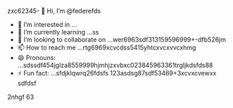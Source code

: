zxc62345- 👋 Hi, I’m @federefds
- 👀 I’m interested in ...
- 🌱 I’m currently learning ...ss
- 💞️ I’m looking to collaborate on ...wer6963sdf313159596999+-dfb526jm
- 📫 How to reach me ...rtg6969xcvcdss5415yhtcxvcxvvcxhmg
- 😄 Pronouns: ...sdssdf454jglza8559999hjmhjzxvbxc023845963361trgljkdsfds88
- ⚡ Fun fact: ...sfdjklqwrq26fdsfs
123asdsg87sdf53469+3xcvxcvewxx
  sdfdsf
<!---4561154
federefds/federefds is a ✨ special ✨ repository because its `README.md` (11this file) appears on your GitHub profjllil26e.fgfgfg1052
You can click the Preview link to take a look at your changes.450225
--->
2nhgf
63
